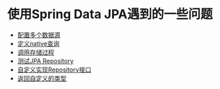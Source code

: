 
# 使用Spring Data JPA遇到的一些问题

* [配置多个数据源]()
* [定义native查询]()
* [调用存储过程]()
* [测试JPA Repository]()
* [自定义实现Repository接口]()
* [返回自定义的类型]()
